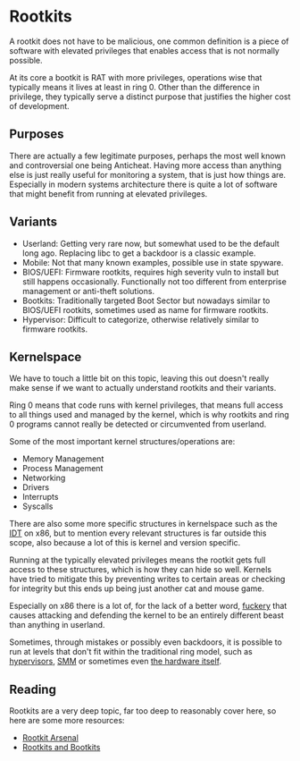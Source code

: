 # Rootkits

A rootkit does not have to be malicious, one common definition is a piece of software with elevated privileges that enables access that is not normally possible.

At its core a bootkit is RAT with more privileges, operations wise that typically means it lives at least in ring 0.
Other than the difference in privilege, they typically serve a distinct purpose that justifies the higher cost of development.

## Purposes

There are actually a few legitimate purposes, perhaps the most well known and controversial one being Anticheat.
Having more access than anything else is just really useful for monitoring a system, that is just how things are.
Especially in modern systems architecture there is quite a lot of software that might benefit from running at elevated privileges.

## Variants

- Userland: Getting very rare now, but somewhat used to be the default long ago. Replacing libc to get a backdoor is a classic example.
- Mobile: Not that many known examples, possible use in state spyware.
- BIOS/UEFI: Firmware rootkits, requires high severity vuln to install but still happens occasionally. Functionally not too different from enterprise management or anti-theft solutions.
- Bootkits: Traditionally targeted Boot Sector but nowadays similar to BIOS/UEFI rootkits, sometimes used as name for firmware rootkits.
- Hypervisor: Difficult to categorize, otherwise relatively similar to firmware rootkits.

## Kernelspace

We have to touch a little bit on this topic, leaving this out doesn't really make sense if we want to actually understand rootkits and their variants.

Ring 0 means that code runs with kernel privileges, that means full access to all things used and managed by the kernel, which is why rootkits and ring 0 programs cannot really be detected or circumvented from userland.

Some of the most important kernel structures/operations are:

- Memory Management
- Process Management
- Networking
- Drivers
- Interrupts
- Syscalls

There are also some more specific structures in kernelspace such as the [IDT](https://wiki.osdev.org/Interrupt_Descriptor_Table) on x86, but to mention every relevant structures is far outside this scope, also because a lot of this is kernel and version specific.

Running at the typically elevated privileges means the rootkit gets full access to these structures, which is how they can hide so well. Kernels have tried to mitigate this by preventing writes to certain areas or checking for integrity but this ends up being just another cat and mouse game.

Especially on x86 there is a lot of, for the lack of a better word, [fuckery](https://wiki.osdev.org/Protected_Mode) that causes attacking and defending the kernel to be an entirely different beast than anything in userland.

Sometimes, through mistakes or possibly even backdoors, it is possible to run at levels that don't fit within the traditional ring model, such as [hypervisors](https://www.blackhat.com/docs/us-16/materials/us-16-Wilhelm-Xenpwn-Breaking-Paravirtualized-Devices-wp.pdf), [SMM](https://www.blackhat.com/docs/us-15/materials/us-15-Domas-The-Memory-Sinkhole-Unleashing-An-x86-Design-Flaw-Allowing-Universal-Privilege-Escalation-wp.pdf) or sometimes even [the hardware itself](https://invisiblethingslab.com/resources/bh09usa/Ring%20-3%20Rootkits.pdf).

## Reading

Rootkits are a very deep topic, far too deep to reasonably cover here, so here are some more resources:

- [Rootkit Arsenal](https://books.google.com/books/about/The_Rootkit_Arsenal.html?id=aJFVCnwNbMEC)
- [Rootkits and Bootkits](https://nostarch.com/rootkits)
